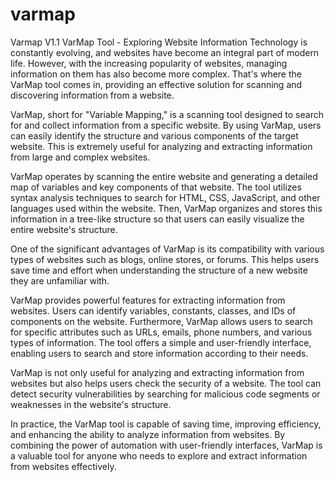 # varmap
Varmap V1.1
VarMap Tool - Exploring Website Information
Technology is constantly evolving, and websites have become an integral part of modern life. However, with the increasing popularity of websites, managing information on them has also become more complex. That's where the VarMap tool comes in, providing an effective solution for scanning and discovering information from a website.

VarMap, short for "Variable Mapping," is a scanning tool designed to search for and collect information from a specific website. By using VarMap, users can easily identify the structure and various components of the target website. This is extremely useful for analyzing and extracting information from large and complex websites.

VarMap operates by scanning the entire website and generating a detailed map of variables and key components of that website. The tool utilizes syntax analysis techniques to search for HTML, CSS, JavaScript, and other languages used within the website. Then, VarMap organizes and stores this information in a tree-like structure so that users can easily visualize the entire website's structure.

One of the significant advantages of VarMap is its compatibility with various types of websites such as blogs, online stores, or forums. This helps users save time and effort when understanding the structure of a new website they are unfamiliar with.

VarMap provides powerful features for extracting information from websites. Users can identify variables, constants, classes, and IDs of components on the website. Furthermore, VarMap allows users to search for specific attributes such as URLs, emails, phone numbers, and various types of information. The tool offers a simple and user-friendly interface, enabling users to search and store information according to their needs.

VarMap is not only useful for analyzing and extracting information from websites but also helps users check the security of a website. The tool can detect security vulnerabilities by searching for malicious code segments or weaknesses in the website's structure.

In practice, the VarMap tool is capable of saving time, improving efficiency, and enhancing the ability to analyze information from websites. By combining the power of automation with user-friendly interfaces, VarMap is a valuable tool for anyone who needs to explore and extract information from websites effectively.
